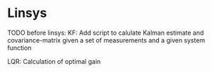 # Linsys
TODO before linsys:
  KF: 
    Add script to calulate Kalman estimate and covariance-matrix given a set of measurements and a given system function
  
  LQR:
    Calculation of optimal gain
